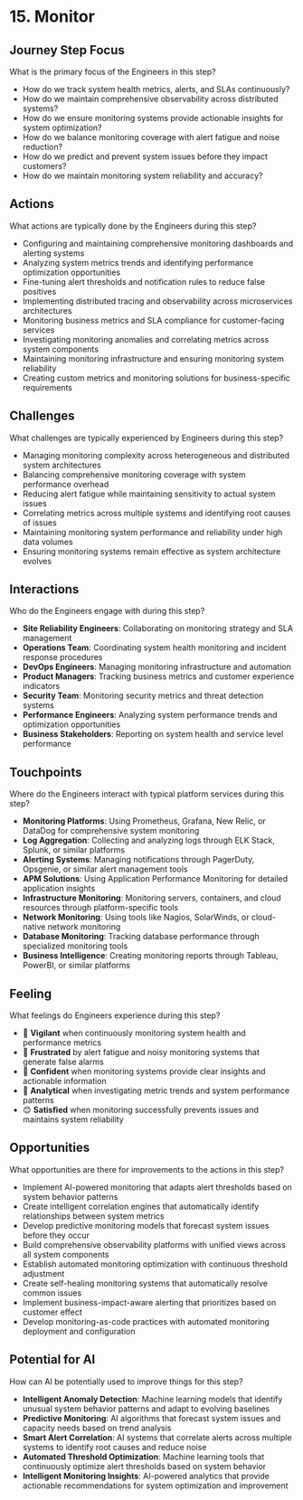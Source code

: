 # 15. Monitor

## Journey Step Focus

What is the primary focus of the Engineers in this step?

- How do we track system health metrics, alerts, and SLAs continuously?
- How do we maintain comprehensive observability across distributed systems?
- How do we ensure monitoring systems provide actionable insights for system optimization?
- How do we balance monitoring coverage with alert fatigue and noise reduction?
- How do we predict and prevent system issues before they impact customers?
- How do we maintain monitoring system reliability and accuracy?

## Actions

What actions are typically done by the Engineers during this step?

- Configuring and maintaining comprehensive monitoring dashboards and alerting systems
- Analyzing system metrics trends and identifying performance optimization opportunities
- Fine-tuning alert thresholds and notification rules to reduce false positives
- Implementing distributed tracing and observability across microservices architectures
- Monitoring business metrics and SLA compliance for customer-facing services
- Investigating monitoring anomalies and correlating metrics across system components
- Maintaining monitoring infrastructure and ensuring monitoring system reliability
- Creating custom metrics and monitoring solutions for business-specific requirements

## Challenges

What challenges are typically experienced by Engineers during this step?

- Managing monitoring complexity across heterogeneous and distributed system architectures
- Balancing comprehensive monitoring coverage with system performance overhead
- Reducing alert fatigue while maintaining sensitivity to actual system issues
- Correlating metrics across multiple systems and identifying root causes of issues
- Maintaining monitoring system performance and reliability under high data volumes
- Ensuring monitoring systems remain effective as system architecture evolves

## Interactions

Who do the Engineers engage with during this step?

- **Site Reliability Engineers**: Collaborating on monitoring strategy and SLA management
- **Operations Team**: Coordinating system health monitoring and incident response procedures
- **DevOps Engineers**: Managing monitoring infrastructure and automation
- **Product Managers**: Tracking business metrics and customer experience indicators
- **Security Team**: Monitoring security metrics and threat detection systems
- **Performance Engineers**: Analyzing system performance trends and optimization opportunities
- **Business Stakeholders**: Reporting on system health and service level performance

## Touchpoints

Where do the Engineers interact with typical platform services during this step?

- **Monitoring Platforms**: Using Prometheus, Grafana, New Relic, or DataDog for comprehensive system monitoring
- **Log Aggregation**: Collecting and analyzing logs through ELK Stack, Splunk, or similar platforms
- **Alerting Systems**: Managing notifications through PagerDuty, Opsgenie, or similar alert management tools
- **APM Solutions**: Using Application Performance Monitoring for detailed application insights
- **Infrastructure Monitoring**: Monitoring servers, containers, and cloud resources through platform-specific tools
- **Network Monitoring**: Using tools like Nagios, SolarWinds, or cloud-native network monitoring
- **Database Monitoring**: Tracking database performance through specialized monitoring tools
- **Business Intelligence**: Creating monitoring reports through Tableau, PowerBI, or similar platforms

## Feeling

What feelings do Engineers experience during this step?

- 🎯 **Vigilant** when continuously monitoring system health and performance metrics
- 😤 **Frustrated** by alert fatigue and noisy monitoring systems that generate false alarms
- 💪 **Confident** when monitoring systems provide clear insights and actionable information
- 🤔 **Analytical** when investigating metric trends and system performance patterns
- 😊 **Satisfied** when monitoring successfully prevents issues and maintains system reliability

## Opportunities

What opportunities are there for improvements to the actions in this step?

- Implement AI-powered monitoring that adapts alert thresholds based on system behavior patterns
- Create intelligent correlation engines that automatically identify relationships between system metrics
- Develop predictive monitoring models that forecast system issues before they occur
- Build comprehensive observability platforms with unified views across all system components
- Establish automated monitoring optimization with continuous threshold adjustment
- Create self-healing monitoring systems that automatically resolve common issues
- Implement business-impact-aware alerting that prioritizes based on customer effect
- Develop monitoring-as-code practices with automated monitoring deployment and configuration

## Potential for AI

How can AI be potentially used to improve things for this step?

- **Intelligent Anomaly Detection**: Machine learning models that identify unusual system behavior patterns and adapt to evolving baselines
- **Predictive Monitoring**: AI algorithms that forecast system issues and capacity needs based on trend analysis
- **Smart Alert Correlation**: AI systems that correlate alerts across multiple systems to identify root causes and reduce noise
- **Automated Threshold Optimization**: Machine learning tools that continuously optimize alert thresholds based on system behavior
- **Intelligent Monitoring Insights**: AI-powered analytics that provide actionable recommendations for system optimization and improvement
